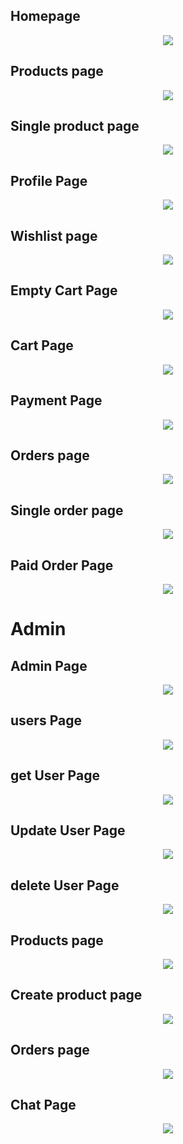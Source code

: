 ## Homepage

<p align='center'>
<img src='./src/assets/greengrocer.png'>
</p>

## Products page

<p align='center'>
<img src='./src/assets/screenshots/productsPage.png'>
</p>

## Single product page

<p align='center'>
<img src='./src/assets/screenshots/singleProduct.png'>
</p>

## Profile Page

<p align='center'>
<img src='./src/assets/screenshots/profile.png'>
</p>

## Wishlist page

<p align='center'>
<img src='./src/assets/screenshots/wishlist.png'>
</p>

## Empty Cart Page

<p align='center'>
<img src='./src/assets/screenshots/emptyCart.png'>
</p>

## Cart Page

<p align='center'>
<img src='./src/assets/screenshots/cart.png'>
</p>

## Payment Page

<p align='center'>
<img src='./src/assets/screenshots/paymentPage.jpg'>
</p>

## Orders page

<p align='center'>
<img src='./src/assets/screenshots/myorders.png'>
</p>

## Single order page

<p align='center'>
<img src='./src/assets/screenshots/orderPage.png'>
</p>

## Paid Order Page

<p align='center'>
<img src='./src/assets/screenshots/paidOrderPage.png'>
</p>



# Admin

## Admin Page

<p align='center'>
<img src='./src/assets/screenshots/adminPage.png'>
</p>

## users Page

<p align='center'>
<img src='./src/assets/screenshots/users.png'>
</p>

## get User Page

<p align='center'>
<img src='./src/assets/screenshots/getUser.png'>
</p>

## Update User Page

<p align='center'>
<img src='./src/assets/screenshots/updateUserPage.png'>
</p>

## delete User Page

<p align='center'>
<img src='./src/assets/screenshots/deleteUser.png'>
</p>

## Products page

<p align='center'>
<img src='./src/assets/screenshots/products.png'>
</p>

## Create product page

<p align='center'>
<img src='./src/assets/screenshots/createProduct.png'>
</p>

## Orders page

<p align='center'>
<img src='./src/assets/screenshots/ordersPage.png'>
</p>

## Chat Page

<p align='center'>
<img src='./src/assets/screenshots/adminChat.png'>
</p>
